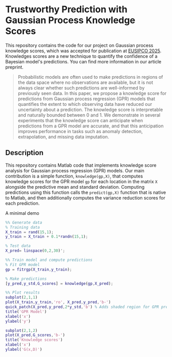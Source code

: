 # Trustworthy Prediction with Gaussian Process Knowledge Scores
This repository contains the code for our project on Gaussian process knowledge scores, which was accepted for publication at [EUSIPCO 2025](https://eusipco2025.org/). Knowledges scores are a new technique to quantify the confidence of a Bayesian model's predictions. You can find more information in our article preprint. 

> Probabilistic models are often used to make predictions in regions of the data space where no observations are available, but it is not always clear whether such predictions are well-informed by previously seen data. In this paper, we propose a knowledge score for predictions from Gaussian process regression (GPR) models that quantifies the extent to which observing data have reduced our uncertainty about a prediction. The knowledge score is interpretable and naturally bounded between 0 and 1. We demonstrate in several experiments that the knowledge score can  anticipate when predictions from a GPR model are accurate, and that this anticipation improves performance in tasks such as anomaly detection, extrapolation, and missing data imputation.

## Description
This repository contains Matlab code that implements knowledge score analysis for Gaussian process regression (GPR) models. Our main contribution is a simple function, `knowledge(gp,X)`, that computes knowledge scores for the GPR model `gp` for each location in the matrix `X` alongside the predictive mean and standard deviation. Computing predictions using this function calls the `predict(gp,X)` function that is native to Matlab, and then additionally computes the variance reduction scores for each prediction.

A minimal demo
```matlab
%% Generate data
% Training data
X_train = rand(15,1);
y_train = X_train + 0.1*randn(15,1);

% Test data
X_pred= linspace(0,2,30)';

%% Train model and compute predictions
% Fit GPR model 
gp = fitrgp(X_train,y_train);

% Make predictions
[y_pred,y_std,G_scores] = knowledge(gp,X_pred);

%% Plot results
subplot(2,1,1)
plot(X_train,y_train,'ro', X_pred,y_pred,'b-')
quick_patch(X_pred,y_pred,2*y_std,'b') % Adds shaded region for GPR predictions
title('GPR Model')
xlabel('x')
ylabel('y')

subplot(2,1,2)
plot(X_pred,G_scores,'b-')
title('Knowledge scores')
xlabel('x')
ylabel('G(x,D)')
```
